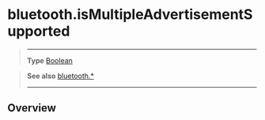 # bluetooth.isMultipleAdvertisementSupported

> --------------------- ------------------------------------------------------------------------------------------
> __Type__              [Boolean](https://docs.coronalabs.com/api/type/Boolean.html)


> __See also__          [bluetooth.*](/plugin/bluetooth/)
> --------------------- ------------------------------------------------------------------------------------------

## Overview
